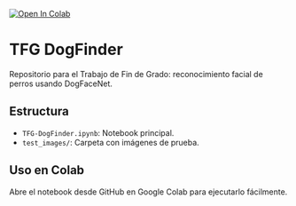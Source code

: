 [![Open In Colab](https://colab.research.google.com/assets/colab-badge.svg)](https://colab.research.google.com/github/dasniela/TFG-DogFinder/blob/main/TFG-DogFinder.ipynb)

# TFG DogFinder

Repositorio para el Trabajo de Fin de Grado: reconocimiento facial de perros usando DogFaceNet.

## Estructura
- `TFG-DogFinder.ipynb`: Notebook principal.
- `test_images/`: Carpeta con imágenes de prueba.

## Uso en Colab
Abre el notebook desde GitHub en Google Colab para ejecutarlo fácilmente.
